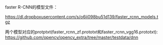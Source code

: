 
faster R-CNN的模型文件：

https://dl.dropboxusercontent.com/s/o6ii098bu51d139/faster_rcnn_models.tgz

两个模型对应的protptxt(faster_rcnn_zf.prototxt和faster_rcnn_vgg16.prototxt):
https://github.com/opencv/opencv_extra/tree/master/testdata/dnn

